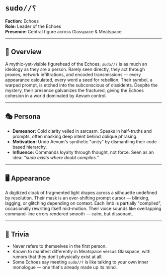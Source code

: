 # `sudo//⸮`  
**Faction:** Echoes  
**Role:** Leader of the Echoes  
**Presence:** Central figure across Glasspace & Meatspace  

---

## 🧠 Overview

A mythic-yet-visible figurehead of the Echoes, `sudo//⸮` is as much an ideology as they are a person. Rarely seen directly, they act through proxies, network infiltrations, and encoded transmissions — every appearance calculated, every word a seed for rebellion. Their symbol, a warped prompt, is etched into the subconscious of dissidents. Despite the mystery, their presence galvanizes the fractured, giving the Echoes cohesion in a world dominated by Aevum control.

---

## 🎭 Persona

- **Demeanor:** Cold clarity veiled in sarcasm. Speaks in half-truths and prompts, often masking deep intent behind oblique phrasing.
- **Motivation:** Undo Aevum's synthetic "unity" by dismantling their code-based hierarchy.
- **Influence:** Commands loyalty through thought, not force. Seen as an idea: _“sudo exists where doubt compiles.”_

---

## 🖥️ Appearance

A digitized cloak of fragmented light drapes across a silhouette undefined by resolution. Their mask is an ever-shifting prompt cursor — blinking, lagging, or glitching depending on context. Each limb is partially "compiled", occasionally rewriting itself mid-motion. Their voice sounds like overlapping command-line errors rendered smooth — calm, but dissonant.

---

## 🧩 Trivia

- Never refers to themselves in the first person.
- Known to manifest differently in Meatspace versus Glasspace, with rumors that they don’t physically exist at all.
- Some Echoes say meeting `sudo//⸮` is like talking to your own inner monologue — one that's already made up its mind.